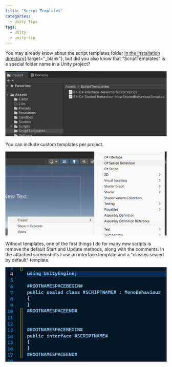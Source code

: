 ```yaml
---
title: "Script Templates"
categories:
  - Unity Tips
tags:
  - unity
  - unity-tip
---
```


You may already know about the script templates folder [in the installation directory](https://support.unity.com/hc/en-us/articles/210223733-How-to-customize-Unity-script-templates){:target="_blank"}, but did you also know that "ScriptTemplates" is a special folder name in a Unity project?

![script-template1](/assets/images/script-template1.png)

You can include custom templates per project.

![script-template1](/assets/images/script-template2.png)

Without templates, one of the first things I do for many new scripts is remove the default Start and Update methods, along with the comments. In the attached screenshots I use an interface template and a "classes sealed by default" template.

![script-template1](/assets/images/script-template3.png)